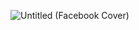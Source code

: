 ![Untitled (Facebook Cover)](https://user-images.githubusercontent.com/89263668/162363415-a377d138-0f30-452b-9045-4e84e71bd1fe.gif)


<!--![Untitled (Facebook Cover)](https://user-images.githubusercontent.com/89263668/162245719-b8ade161-9044-43a4-b021-c08619877c77.png)-->

<!--
**sachins1/sachins1** is a ✨ _special_ ✨ repository because its `README.md` (this file) appears on your GitHub profile.

Here are some ideas to get you started:

- 🔭 I’m currently working on ...
- 🌱 I’m currently learning ...
- 👯 I’m looking to collaborate on ...
- 🤔 I’m looking for help with ...
- 💬 Ask me about ...
- 📫 How to reach me: ...
- 😄 Pronouns: ...
- ⚡ Fun fact: ...
-->
